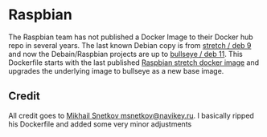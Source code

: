 # Raspbian

The Raspbian team has not published a Docker Image to their Docker hub repo in several years. The last known Debian copy is from [stretch / deb 9](https://www.debian.org/releases/stretch/) and now the Debain/Raspbian projects are up to [bullseye / deb 11](https://www.debian.org/releases/bullseye/). This Dockerfile starts with the last published [Raspbian stretch docker image](https://hub.docker.com/r/raspbian/stretch) and upgrades the underlying image to bullseye as a new base image.

## Credit

All credit goes to [Mikhail Snetkov <msnetkov@navikey.ru>](https://github.com/navikey/raspbian-bullseye/blob/main/Dockerfile). I basically ripped his Dockerfile and added some very minor adjustments